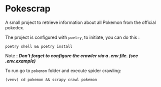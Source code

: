 # Pokescrap

A small project to retrieve information about all Pokemon from the official pokedex.

The project is configured with `poetry`, to initiate, you can do this :
```shell
poetry shell && poetry install
```

Note : ***Don't forget to configure the crawler via a .env file. (see .env.example)***

To run go to `pokemon` folder and execute spider crawling:
```shell
(venv) cd pokemon && scrapy crawl pokemon
```
